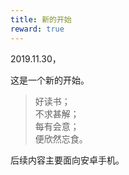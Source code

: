 ```yaml
---
title: 新的开始
reward: true
---
```


2019.11.30，

这是一个新的开始。

<!--more-->

> 好读书；  
不求甚解；  
每有会意；  
便欣然忘食。

后续内容主要面向安卓手机。

